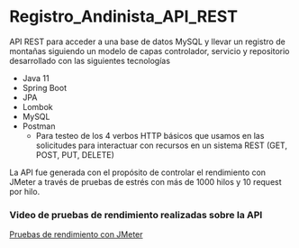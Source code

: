 # Registro_Andinista_API_REST

API REST para acceder a una base de datos MySQL y llevar un registro de montañas siguiendo un modelo de capas controlador, servicio y repositorio desarrollado con las siguientes tecnologías

- Java 11
- Spring Boot
- JPA
- Lombok
- MySQL
- Postman
  - Para testeo de los 4 verbos HTTP básicos que usamos en las solicitudes para interactuar con recursos en un sistema REST (GET, POST, PUT, DELETE)

La API fue generada con el propósito de controlar el rendimiento con JMeter a través de pruebas de estrés con más de 1000 hilos y 10 request por hilo.

### Video de pruebas de rendimiento realizadas sobre la API

[Pruebas de rendimiento con JMeter](https://drive.google.com/file/d/1A6_6wCD1gJt5WH_l9FI0LfWB3SnGi1bt/view?usp=sharing)
